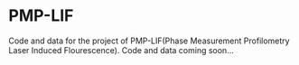# PMP-LIF
Code and data for the project of PMP-LIF(Phase Measurement Profilometry Laser Induced Flourescence).
Code and data coming soon...
